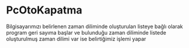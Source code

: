 # PcOtoKapatma
Bilgisayarımızı belirlenen zaman diliminde oluşturulan listeye bağlı olarak program geri sayıma başlar ve bulunduğu zaman diliminde listede oluşturulmuş zaman dilimi var ise belirtiğimiz işlemi yapar 
